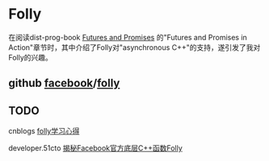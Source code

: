 # Folly

在阅读dist-prog-book [Futures and Promises](http://dist-prog-book.com/chapter/2/futures.html) 的"Futures and Promises in Action"章节时，其中介绍了Folly对"asynchronous C++"的支持，遂引发了我对Folly的兴趣。



## github [facebook](https://github.com/facebook)/[folly](https://github.com/facebook/folly)



## TODO

cnblogs [folly学习心得](https://www.cnblogs.com/Leo_wl/archive/2012/06/27/2566346.html)

developer.51cto [揭秘Facebook官方底层C++函数Folly](https://developer.51cto.com/art/201206/340607.htm)

